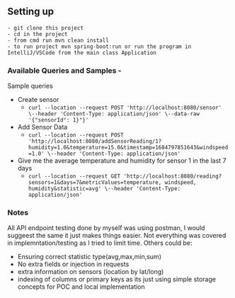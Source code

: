 Setting up
------------
	- git clone this project 
	- cd in the project
    - from cmd run mvn clean install
    - to run project mvn spring-boot:run or run the program in IntelliJ/VSCode from the main class Application

### Available Queries and Samples -
Sample queries
- Create sensor
    - ```curl --location --request POST 'http://localhost:8080/sensor' \--header 'Content-Type: application/json' \--data-raw '{"sensorId": 1}"}'```
- Add Sensor Data
    - ```curl --location --request POST 'http://localhost:8080/addSensorReading/1?humidity=1.0&temperature=15.0&timestamp=1684797851643&windspeed=1.0' \--header 'Content-Type: application/json'```
- Give me the average temperature and humidity for sensor 1 in the last 7 days
    - ```curl --location --request GET 'http://localhost:8080/reading?sensors=1&days=7&metricValues=temperature, windspeed, humidity&statistic=avg' \--header 'Content-Type: application/json'```
### Notes
All API endpoint testing done by myself was using postman, I would suggeest the same it just makes things easier. 
Not everything was covered in implemntation/testing as I tried to limit time. Others could be:
- Ensuring correct statistic type(avg,max,min,sum)
- No extra fields or injection in requests
- extra information on sensors (location by lat/long)
- indexing of columns or primary keys as its just using simple storage concepts for POC and local implementation
